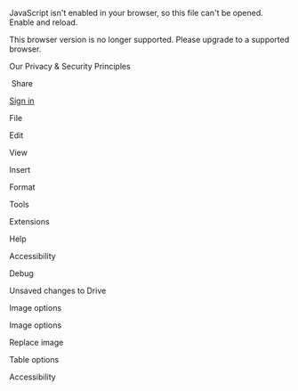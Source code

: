 JavaScript isn't enabled in your browser, so this file can't be opened. Enable and reload.

  

This browser version is no longer supported. Please upgrade to a supported browser.

[](https://docs.google.com/document/?usp=docs_web "Docs home")

Our Privacy & Security Principles

 Share

[Sign in](https://accounts.google.com/ServiceLogin?service=wise&passive=1209600&osid=1&continue=https://docs.google.com/document/d/1U-woPdAnN9vXQSP4Ew5dqb6g5yuNGrDZzNPJC3eyads/edit?usp%3Dsharing&followup=https://docs.google.com/document/d/1U-woPdAnN9vXQSP4Ew5dqb6g5yuNGrDZzNPJC3eyads/edit?usp%3Dsharing&ltmpl=docs&ec=GAZAGQ)

File

Edit

View

Insert

Format

Tools

Extensions

Help

Accessibility

Debug

Unsaved changes to Drive

Image options

Image options

Replace image

Table options

Accessibility